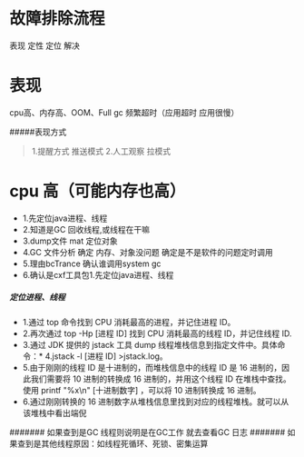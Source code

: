 # 故障排除流程
表现
定性
定位
解决

# 表现
cpu高、内存高、OOM、Full gc 频繁超时（应用超时 应用很慢）

#####表现方式
> 1.提醒方式 推送模式 
> 2.人工观察 拉模式












# cpu 高（可能内存也高）
* 1.先定位java进程、线程
* 2.知道是GC 回收线程,或线程在干嘛
* 3.dump文件 mat 定位对象
* 4.GC 文件分析 确定 内存、对象没问题   确定是不是软件的问题定时调用
* 5.理由bcTrance 确认谁调用system gc
* 6.确认是cxf工具包1.先定位java进程、线程

##### 定位进程、线程
* 1.通过 top 命令找到 CPU 消耗最高的进程，并记住进程 ID。
* 2.再次通过 top -Hp [进程 ID] 找到 CPU 消耗最高的线程 ID，并记住线程 ID.
* 3.通过 JDK 提供的 jstack 工具 dump 线程堆栈信息到指定文件中。具体命令：* 4.jstack -l [进程 ID] >jstack.log。
* 5.由于刚刚的线程 ID 是十进制的，而堆栈信息中的线程 ID 是 16 进制的，因此我们需要将 10 进制的转换成 16 进制的，并用这个线程 ID 在堆栈中查找。使用 printf "%x\n" [十进制数字] ，可以将 10 进制转换成 16 进制。
* 6.通过刚刚转换的 16 进制数字从堆栈信息里找到对应的线程堆栈。就可以从该堆栈中看出端倪

####### 如果查到是GC 线程则说明是在GC工作
就去查看GC 日志
####### 如果查到是其他线程原因：如线程死循环、死锁、密集运算

